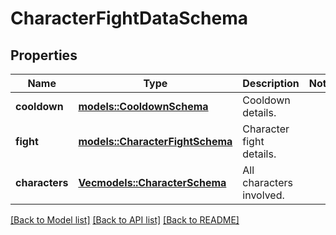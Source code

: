# CharacterFightDataSchema

## Properties

Name | Type | Description | Notes
------------ | ------------- | ------------- | -------------
**cooldown** | [**models::CooldownSchema**](CooldownSchema.md) | Cooldown details. | 
**fight** | [**models::CharacterFightSchema**](CharacterFightSchema.md) | Character fight details. | 
**characters** | [**Vec<models::CharacterSchema>**](CharacterSchema.md) | All characters involved. | 

[[Back to Model list]](../README.md#documentation-for-models) [[Back to API list]](../README.md#documentation-for-api-endpoints) [[Back to README]](../README.md)


